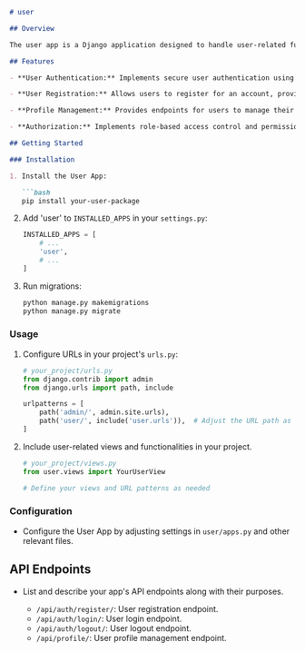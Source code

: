 

```markdown
# user

## Overview

The user app is a Django application designed to handle user-related functionalities, including authentication, registration, profile management, and more. This app provides a foundation for managing users within your Django project.

## Features

- **User Authentication:** Implements secure user authentication using Django's built-in authentication system.

- **User Registration:** Allows users to register for an account, providing necessary details like username, email, and password.

- **Profile Management:** Provides endpoints for users to manage their profiles, update personal information, and change passwords.

- **Authorization:** Implements role-based access control and permissions to control user access to specific functionalities.

## Getting Started

### Installation

1. Install the User App:

   ```bash
   pip install your-user-package
   ```

2. Add 'user' to `INSTALLED_APPS` in your `settings.py`:

   ```python
   INSTALLED_APPS = [
       # ...
       'user',
       # ...
   ]
   ```

3. Run migrations:

   ```bash
   python manage.py makemigrations
   python manage.py migrate
   ```

### Usage

1. Configure URLs in your project's `urls.py`:

   ```python
   # your_project/urls.py
   from django.contrib import admin
   from django.urls import path, include

   urlpatterns = [
       path('admin/', admin.site.urls),
       path('user/', include('user.urls')),  # Adjust the URL path as needed
   ]
   ```

2. Include user-related views and functionalities in your project.

   ```python
   # your_project/views.py
   from user.views import YourUserView

   # Define your views and URL patterns as needed
   ```

### Configuration

- Configure the User App by adjusting settings in `user/apps.py` and other relevant files.

## API Endpoints

- List and describe your app's API endpoints along with their purposes.

  - `/api/auth/register/`: User registration endpoint.
  - `/api/auth/login/`: User login endpoint.
  - `/api/auth/logout/`: User logout endpoint.
  - `/api/profile/`: User profile management endpoint.


